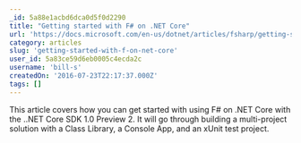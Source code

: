 ```yaml
---
_id: 5a88e1acbd6dca0d5f0d2290
title: "Getting started with F# on .NET Core"
url: 'https://docs.microsoft.com/en-us/dotnet/articles/fsharp/getting-started-netcore'
category: articles
slug: 'getting-started-with-f-on-net-core'
user_id: 5a83ce59d6eb0005c4ecda2c
username: 'bill-s'
createdOn: '2016-07-23T22:17:37.000Z'
tags: []
---
```


This article covers how you can get started with using F# on .NET Core with the ..NET Core SDK 1.0 Preview 2. It will go through building a multi-project solution with a Class Library, a Console App, and an xUnit test project.
